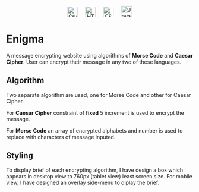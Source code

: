 <p align="center">
    <img src="https://img.shields.io/badge/-Crytography-000000?style=flat&logo=letsencrypt&logoColor=c2c2c2" alt="Cryptography" height="28">
    &nbsp; &nbsp; 
    <img src="https://img.shields.io/badge/-HTML5-E34F26?style=flat&logo=html5&logoColor=white" alt="HTML5" height="28">
    &nbsp; &nbsp; 
    <img src="https://img.shields.io/badge/-CSS3-1572B6?style=flat&logo=css3" alt="CSS" height="28">
    &nbsp; &nbsp; 
    <img src="https://img.shields.io/badge/-JavaScript-black?style=flat&logo=javascript" alt="Javascript" height="30">
</p>

# Enigma
A message encrypting website using algorithms of **Morse Code** and **Caesar Cipher**. User can encrypt their message in any two of these languages.

## Algorithm
Two separate algorithm are used, one for Morse Code and other for Caesar Cipher.

For **Caesar Cipher** constraint of **fixed** 5 increment is used to encrypt the message.

For **Morse Code** an array of encrypted alphabets and number is used to replace with characters of message inputed.

## Styling
To display brief of each encrypting algorithm, I have design a box which appears in desktop view to 760px (tablet view) least screen size. For mobile view, I have designed an overlay side-menu to diplay the brief.
